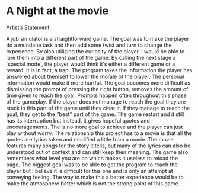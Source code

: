 # A Night at the movie

Artist’s Statement

A job simulator is a straightforward game. The goal was to make the player do a mundane task and then add some twist and turn to change the experience. By also utilizing the curiosity of the player, I would be able to lure them into a different part of the game. By calling the next stage a 'special mode', the player would think it's either a different game or a reward. It is in fact, a trap. The program takes the information the player has answered about themself to lower the morale of the player. The personal information would make it more hurtful. The goal becomes more difficult as dismissing the prompt of pressing the right button, removes the amount of time given to reach the goal. Prompts happen often throughout this phase of the gameplay. If the player does not manage to reach the goal they are stuck in this part of the game until they clear it. If they manage to reach the goal, they get to the "best" part of the game. The game restart and it still has its interruption but instead, it gives hopeful quotes and encouragements. The is no more goal to achieve and the player can just play without worry. The relationship this project has to a movie is that all the quotes are lyrics taken and modified a little from a movie. The movie features many songs for the story it tells, but many of the lyrics can also be understood out of context and can still keep their meaning. The game also remembers what level you are on which makes it useless to reload the page. The biggest goal was to be able to get the program to reach the player but I believe it is difficult for this one and is only an attempt at conveying feeling. The way to make this a better experience would be to make the atmosphere better which is not the strong point of this game.
